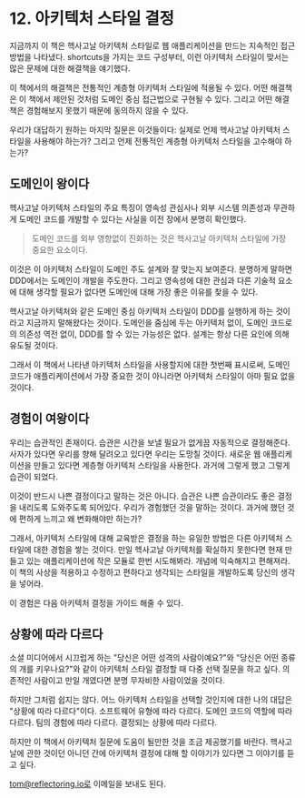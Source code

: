 # 12. 아키텍처 스타일 결정

지금까지 이 책은 헥사고날 아키텍처 스타일로 웹 애플리케이션을 만드는 지속적인 접근방법을 나타냈다. shortcuts을 가지는 코드 구성부터, 이런 아키텍처 스타일이 맞서는 많은 문제에 대한 해결책을 얘기했다.

이 책에서의 해결책은 전통적인 계층형 아키텍처 스타일에 적용될 수 있다. 어떤 해결책은 이 책에서 제안된 것처럼 도메인 중심 접근법으로 구현될 수 있다. 그리고 어떤 해결책은 경험해보지 못했기 때문에 동의하지 않을 수 있다.

우리가 대답하기 원하는 마지막 질문은 이것들이다: 실제로 언제 헥사고날 아키텍처 스타일을 사용해야 하는가? 그리고 언제 전통적인 계층형 아키텍처 스타일을 고수해야 하는가?



## 도메인이 왕이다

헥사고날 아키텍처 스타일의 주요 특징이 영속성 관심사나 외부 시스템 의존성과 무관하게 도메인 코드를 개발할 수 있다는 사실을 이전 장에서 분명히 확인했다.

> 도메인 코드를 외부 영향없이 진화하는 것은 헥사고날 아키텍처 스타일에 가장 중요한 요소이다.



이것은 이 아키텍처 스타일이 도메인 주도 설계와 잘 맞는지 보여준다. 분명하게 말하면 DDD에서는 도메인이 개발을 주도한다. 그리고 영속성에 대한 관심과 다른 기술적 요소에 대해 생각할 필요가 없다면 도메인에 대해 가장 좋은 이유를 찾을 수 있다.

헥사고날 아키텍처와 같은 도메인 중심 아키텍처 스타일이 DDD를 실행하게 하는 것이라고 지금까지 말해왔다는 것이다. 도메인을 줌심에 두는 아키텍처 없이, 도메인 코드로의 의존성 역전 없이, DDD를 할 수 있는 가능성은 없다. 설계는 항상 다른 요인에 의해 유도될 것이다.

그래서 이 책에서 나타낸 아키텍처 스타일을 사용할지에 대한 첫번째 표시로써, 도메인 코드가 애플리케이션에서 가장 중요한 것이 아니라면 아키텍처 스타일이 아마 필요 없을 것이다.



## 경험이 여왕이다

우리는 습관적인 존재이다. 습관은 시간을 보낼 필요가 없게끔 자동적으로 결정해준다. 사자가 있다면 우리를 향해 달려오고 있다면 우리는 도망칠 것이다. 새로운 웹 애플리케이션을 만들고 있다면 계층형 아키텍처 스타일을 사용한다. 과거에 그렇게 했고 그렇게 습관이 되었다.

이것이 반드시 나쁜 결정이다고 말하는 것은 아니다. 습관은 나쁜 습관이라도 좋은 결정을 내리도록 도와주도록 되어있다. 우리가 경험했던 것을 말하는 것이다. 과거에 했던 것에 편하게 느끼고 왜 변화해야만 하는가?

그래서, 아키텍처 스타일에 대해 교육받은 결정을 하는 유일한 방법은 다른 아키텍처 스타일에 대한 경험을 쌓는 것이다. 만일 헥사고날 아키텍처를 확실하지 못한다면 현재 만들고 있는 애플리케이션에 작은 모듈로 한번 시도해봐라. 개념에 익숙해지고 편해져라. 이 책의 사상을 적용하고 수정하고 편하다고 생각되는 스타일을 개발하도록 당신의 생각을 넣어라.

이 경험은 다음 아키텍처 결정을 가이드 해줄 수 있다.



## 상황에 따라 다르다

소셜 미디어에서 시끄럽게 하는 "당신은 어떤 성격의 사람이예요?"와 "당신은 어떤 종류의 개를 키우나요?"와 같이 아키텍처 스타일 결정할 때 다중 선택 질문을 하고 싶다. 의존적인 사람이고 만일 개였다면 분명 무자비한 사람이었을 것이다.

하지만 그처럼 쉽지는 않다. 어느 아키텍처 스타일을 선택할 것인지에 대한 나의 대답은 "상황에 따라 다르다"이다. 소프트웨어 유형에 따라 다르다. 도메인 코드의 역할에 따라 다르다. 팀의 경험에 따라 다르다. 결정되는 상황에 따라 다르다.

하지만 이 책에서 아키텍처 질문에 도움이 될만한 것을 조금 제공했기를 바란다. 헥사고날에 관한 것이던 아니던 간에 아키텍처 결정에 대해 할 이야기가 있다면 그 이야기를 듣고 싶다.

tom@reflectoring.io로 이메일을 보내도 된다.